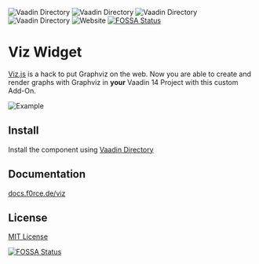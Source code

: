 ![Vaadin Directory](https://img.shields.io/vaadin-directory/status/viz)
![Vaadin Directory](https://img.shields.io/vaadin-directory/rating/viz)
![Vaadin Directory](https://img.shields.io/vaadin-directory/v/viz)
![Vaadin Directory](https://img.shields.io/vaadin-directory/release-date/viz)
![Website](https://img.shields.io/website?down_color=red&down_message=offline&label=documentation&up_color=limegreen&up_message=online&url=https%3A%2F%2Fdocs.f0rce.de%2Fviz)
[![FOSSA Status](https://app.fossa.com/api/projects/git%2Bgithub.com%2FF0rce%2Fviz-widget.svg?type=shield)](https://app.fossa.com/projects/git%2Bgithub.com%2FF0rce%2Fviz-widget?ref=badge_shield)

# Viz Widget

[Viz.js](https://github.com/mdaines/viz.js/) is a hack to put Graphviz on the web. Now you are able
to create and render graphs with Graphviz in **your** Vaadin 14 Project with this custom Add-On.

![Example](https://cloud.f0rce.de/index.php/s/PPZWcFEZbTcb4m4/preview)


## Install

Install the component using [Vaadin Directory](https://vaadin.com/directory/component/viz)


## Documentation

[docs.f0rce.de/viz](https://docs.f0rce.de/viz)


## License

[MIT License](https://github.com/F0rce/viz/blob/main/LICENSE)


[![FOSSA Status](https://app.fossa.com/api/projects/git%2Bgithub.com%2FF0rce%2Fviz-widget.svg?type=large)](https://app.fossa.com/projects/git%2Bgithub.com%2FF0rce%2Fviz-widget?ref=badge_large)
